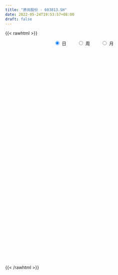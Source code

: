 ```yaml
---
title: "原尚股份 - 603813.SH"
date: 2022-05-24T19:53:57+08:00
draft: false
---
```

{{< rawhtml >}}
    <div style="text-align: center">
        <label style="padding: 1rem;"><input style="margin-right: .5rem" type="radio" name="period" value="D" checked onclick="period_change(this)">日</label>
        <label style="padding: 1rem;"><input style="margin-right: .5rem" type="radio" name="period" value="W" onclick="period_change(this)">周</label>
        <label style="padding: 1rem;"><input style="margin-right: .5rem" type="radio" name="period" value="M" onclick="period_change(this)">月</label>
    </div>
    <div id="chart" style="height: 700px;"></div> 
    <script type="text/javascript">
        const D_v = [2971.0,4773.0,4577.0,2611.0,4401.0,2382.0,3265.78,2912.0,4452.0,6306.47,4419.0,3905.0,3541.0,4034.0,5896.19,10221.19,14819.53,8968.0,11235.53,6319.0,3858.0,3975.0,4757.53,2551.0,3170.53,3321.0,4018.0,3643.0,4268.0,3315.0,4562.33,2753.0,2542.0,2086.83,2440.6,3216.0,3854.0,4993.6,6839.0,5151.0,4764.0,5560.0,9008.0,5914.17,8757.99,5027.99,3843.33,5317.17,5074.0,3647.0,4729.0,3326.33,2941.33,6285.34,4924.71,4537.0,3854.0,3425.17,3520.7,2766.0,3750.0,5303.59,3283.59,3555.31,4004.0,4586.0,5596.0,3775.0,2633.0,1613.0,2641.0,4924.59,5874.47,7219.0,6698.0,5517.0,5925.0,5054.0,4398.0,10007.33,4849.0,6085.0,5816.0,6368.2,5386.0,6532.31,4003.0,5915.96,3686.0,3184.0,5365.0,2489.0,3986.0,4042.0,7045.33,7508.0,5908.75,3002.0,7370.0,5083.34,7691.0,4046.0,4371.0,3877.0,3875.0,6019.0,3945.0,4619.0,3694.0,2209.0,5210.0,7267.0,4290.0,5244.0,2667.0,4857.0,3020.0,1806.0,4553.0,6594.0,13863.0,8122.83,7574.0,3708.7,9266.0,7132.7,5899.0,5216.0,5907.0,2769.0,3533.0,3457.0,2991.0,5759.0,3529.0,7648.62,6092.0,7105.0,6980.0,6861.0,7364.0,8911.0,9230.0,25585.6,39127.0,68588.6,34105.93,43190.29,48839.76,33080.6,15989.0,15724.0,17320.78,12759.8,15975.0,7223.38,8063.0,8727.0,7338.0,11512.0,11732.6,6788.23,8459.0,5477.0,6977.0,12813.0,19383.0,9445.0,26172.6,22442.0,12251.0,11716.0,17279.0,9157.0,9214.0,7110.0,13691.38,10494.23,7830.0,11386.0,8631.78,5865.0,6300.0,13069.6,6571.0,7124.0,9279.0,6911.0,9339.0,7338.0,6558.0,14862.38,24749.0,13259.78,8184.0,10356.0,10598.0,13007.0,11403.78,13239.8,12896.0,6298.0,12479.0,8977.0,11810.0,10344.8,14248.0,20138.8,22326.0,11355.78,9458.0,14840.0,12972.0,12655.0,8154.0,10252.0,14291.0,10507.0,17073.8,10042.0,8225.48,30582.0,26606.0,48186.35,43508.95,74756.0,49110.04,51848.0,51361.0,38497.0,39276.0,37346.0,32674.0,37778.78,31195.0,31864.0,21393.32,22640.0,14434.0,14219.0,20346.0,16317.0,13489.0,12207.0,15492.0,12113.0,12694.0,18508.0,11331.0,14436.99]
const D_histogram = [0.0,0.0177476923,0.0158583949,0.0067974127,-0.0094708816,-0.014806228,-0.0142391703,-0.0099762539,0.0033776945,0.0198202249,0.0334879669,0.040820181,0.0487775091,0.0521630087,0.056821939,0.0542982278,0.0415758175,0.0262049681,0.0327349821,0.0259567617,0.0193722229,0.0094065665,-0.0072444548,-0.0221292251,-0.0369779887,-0.0357273758,-0.0199411691,-0.0084942292,-0.0047894744,0.0052899339,-0.0008186616,-0.008519017,-0.016787593,-0.0224070427,-0.0247568305,-0.0280430082,-0.0158403702,0.0035713937,0.0080900926,-0.0033119222,0.0006227287,0.0057299455,0.0239591219,0.0342013095,0.0064925146,-0.0188425147,-0.0394168975,-0.0463365668,-0.0442293754,-0.0428110713,-0.0544755112,-0.0799414258,-0.0947993587,-0.1387660625,-0.147021568,-0.1391013977,-0.11353371,-0.084961705,-0.0602461265,-0.0403695896,-0.0339848526,-0.000186575,0.0236678847,0.0482241782,0.0705595836,0.0946066287,0.0859266361,0.0652320061,0.0613959954,0.0561390218,0.0469736871,0.057283292,0.0753248722,0.1015305822,0.1147705346,0.1163882128,0.100236956,0.0875108498,0.0767610537,0.0910851481,0.0840457795,0.0834431229,0.0816427768,0.0910424321,0.0826769954,0.0589978897,0.0477339693,0.018114977,0.0108264166,-0.0004879459,-0.0219638522,-0.0321616156,-0.0289772721,-0.0485598418,-0.100924502,-0.1341022978,-0.1538410523,-0.1498269435,-0.0972130859,-0.0521570053,-0.0204181249,0.0095890037,0.0141073921,0.0055462731,0.0095045728,0.0204424614,0.000922397,-0.0271708824,-0.0654337749,-0.0863709998,-0.1192391972,-0.1626578442,-0.1802524157,-0.1543539996,-0.1104333339,-0.0857874792,-0.0641785253,-0.046091338,-0.0278892785,0.0110453891,0.0406274059,0.0671393537,0.0977849012,0.1127206082,0.1294440119,0.1309020807,0.1338279449,0.1150387572,0.1144090526,0.1014869993,0.0876435201,0.0737484497,0.0673502467,0.0461897575,0.0136088076,0.0142074048,0.027299678,0.0278311282,0.0318026221,0.0002588228,-0.0347827705,-0.0276362247,-0.0127381028,0.0468227306,0.1748825355,0.2063045265,0.2162390893,0.2668241892,0.3580078446,0.367642032,0.3457326704,0.3297677115,0.290989162,0.2310486297,0.1553862474,0.0962967194,0.0270262167,-0.0171739104,-0.0737197238,-0.0676968541,-0.0999336797,-0.1383937202,-0.1955323008,-0.212774081,-0.2188282712,-0.2297283602,-0.2622138436,-0.2913584802,-0.303536694,-0.3424111999,-0.3413316442,-0.3537872023,-0.3073497491,-0.280233398,-0.2824940172,-0.2599409125,-0.2541103295,-0.2090607984,-0.159687775,-0.0832171592,-0.0309657322,0.0015352811,0.0155081522,0.0481537908,0.0615365407,0.0911494121,0.1095318287,0.1240972596,0.1326903298,0.1291800835,0.137622757,0.1192074218,0.1486607883,0.1644084107,0.1659299741,0.1821617549,0.1841645147,0.172920531,0.1370913315,0.0481258264,-0.0283897715,-0.0588135791,-0.0396013673,-0.0523024871,-0.1095760009,-0.1072441394,-0.1029195952,-0.0567756941,0.0253262449,0.0799810946,0.1067781842,0.095448789,0.1037012604,0.1197483875,0.1097832024,0.0673148382,0.0470966924,0.0088280183,0.0391848855,0.0069344158,-0.0356257774,-0.055091871,-0.0519553675,-0.0137913313,0.1172378672,0.1250575163,0.0942493922,-0.0081646582,-0.0474091177,-0.1767101714,-0.2690902658,-0.3404800552,-0.3574297783,-0.4035909166,-0.4481161393,-0.4129557255,-0.3287518558,-0.249382144,-0.1779110411,-0.1115408881,-0.0439348009,0.0350419455,0.1092675218,0.1591443175,0.1512154714,0.1492458197,0.1558797796,0.1889012777,0.2177932651,0.185288274]
const D_fast = [0.0,0.0221846154,0.0242599167,0.0168982877,-0.001737727,-0.0107746305,-0.0137673653,-0.0119985124,0.0021998597,0.0235974463,0.0456371799,0.0631744393,0.0833261447,0.0997523965,0.1186168115,0.1296676573,0.1273392013,0.118519594,0.1332333535,0.1329443235,0.1312028404,0.1235888256,0.1051266906,0.084709614,0.0606163533,0.0529351222,0.0637360366,0.0730594193,0.0755668055,0.0869686972,0.0806554363,0.0708253266,0.0583598524,0.047138642,0.0385996466,0.0283027168,0.0365452623,0.0568498747,0.0633910966,0.0511611013,0.0552514343,0.0617911376,0.0860100944,0.1048026094,0.0787169432,0.0486712852,0.0182426781,-0.000261133,-0.0092112854,-0.0184957491,-0.0437790669,-0.0892303379,-0.1277881105,-0.2064463299,-0.2514572273,-0.2783124066,-0.2811281463,-0.2737965675,-0.2641425207,-0.2543583812,-0.2564698573,-0.2227182234,-0.1929467926,-0.1563344546,-0.1163591533,-0.068660451,-0.0558587846,-0.0602454131,-0.048732425,-0.0399546431,-0.037376556,-0.0127461281,0.0241266701,0.0757150257,0.1176476118,0.1483623432,0.1572703254,0.1664219317,0.1748623989,0.2119577804,0.2259298567,0.2461879808,0.2647983289,0.2969585923,0.3092624043,0.300332771,0.301002343,0.2759120949,0.2713301387,0.2598937897,0.2329269204,0.2146887531,0.2106287786,0.1789062484,0.1013104627,0.0346070925,-0.023591925,-0.0570345522,-0.028723966,0.0032928632,0.0299272124,0.0623315919,0.0703768283,0.0632022776,0.0695367205,0.0855852245,0.0662957593,0.0314097593,-0.0232115769,-0.0657415517,-0.1284195485,-0.2125026565,-0.2751603319,-0.2878504158,-0.2715380835,-0.2683390986,-0.262774776,-0.2562104232,-0.2449806833,-0.2032846685,-0.1635458002,-0.120249014,-0.0651572412,-0.0220413822,0.0270430245,0.0612266135,0.097609464,0.1075799655,0.135552524,0.1480022206,0.1560696214,0.1606116634,0.1710510221,0.1614379724,0.1322592243,0.1364096727,0.1563268654,0.1638160976,0.1757382471,0.1442591534,0.1005218675,0.1007593572,0.1124729533,0.1837394694,0.3555199082,0.4385180308,0.5025123659,0.6198035131,0.8004891297,0.902033825,0.966557631,1.0330346001,1.067003341,1.0648249661,1.0280091457,0.9929937976,0.930479849,0.8819862444,0.8070105,0.7961091562,0.7388889106,0.6658304401,0.5598087844,0.4893734839,0.4286122259,0.3602800468,0.2622411025,0.1602568459,0.0721944585,-0.0522828473,-0.1365362027,-0.2374385614,-0.2678385454,-0.3107805438,-0.3836646674,-0.4260967908,-0.4837937901,-0.4910094587,-0.481558379,-0.4258920529,-0.381382059,-0.3484972255,-0.3306473163,-0.28596323,-0.2571963449,-0.2047961205,-0.1590307468,-0.113441001,-0.0716753483,-0.0428905737,-0.0000422109,0.0113443093,0.0779628728,0.1348125979,0.1778166549,0.2395888744,0.2876327629,0.3196189119,0.3180625452,0.2411284968,0.1575154561,0.1123882537,0.1217001236,0.0959233821,0.011255868,-0.0132233054,-0.0346286599,-0.0026786823,0.0857548179,0.1604049412,0.2138965769,0.226429379,0.2606071654,0.3065913894,0.3240720049,0.2984323503,0.2899883776,0.2539267081,0.2940797966,0.2635629309,0.2120962933,0.178857232,0.1690048936,0.203721097,0.3640597623,0.4031437905,0.3958980145,0.2914427994,0.2403460606,0.066867464,-0.0927851968,-0.249295,-0.3556021678,-0.5026610352,-0.6592152927,-0.7272938103,-0.7252779045,-0.7082537287,-0.6812603861,-0.6427754552,-0.5861530682,-0.4984158354,-0.3968733786,-0.3072105036,-0.2773354818,-0.2419936786,-0.1963897737,-0.1161429563,-0.0328026525,-0.0189855752]
const D_slow = [0.0,0.0044369231,0.0084015218,0.010100875,0.0077331546,0.0040315976,0.000471805,-0.0020222585,-0.0011778348,0.0037772214,0.0121492131,0.0223542583,0.0345486356,0.0475893878,0.0617948725,0.0753694295,0.0857633838,0.0923146259,0.1004983714,0.1069875618,0.1118306175,0.1141822592,0.1123711454,0.1068388392,0.097594342,0.088662498,0.0836772058,0.0815536485,0.0803562799,0.0816787633,0.0814740979,0.0793443437,0.0751474454,0.0695456847,0.0633564771,0.056345725,0.0523856325,0.0532784809,0.0553010041,0.0544730235,0.0546287057,0.0560611921,0.0620509725,0.0706012999,0.0722244286,0.0675137999,0.0576595755,0.0460754338,0.03501809,0.0243153222,0.0106964443,-0.0092889121,-0.0329887518,-0.0676802674,-0.1044356594,-0.1392110088,-0.1675944363,-0.1888348626,-0.2038963942,-0.2139887916,-0.2224850047,-0.2225316485,-0.2166146773,-0.2045586328,-0.1869187369,-0.1632670797,-0.1417854207,-0.1254774192,-0.1101284203,-0.0960936649,-0.0843502431,-0.0700294201,-0.0511982021,-0.0258155565,0.0028770772,0.0319741304,0.0570333694,0.0789110818,0.0981013452,0.1208726323,0.1418840771,0.1627448579,0.1831555521,0.2059161601,0.226585409,0.2413348814,0.2532683737,0.2577971179,0.2605037221,0.2603817356,0.2548907726,0.2468503687,0.2396060507,0.2274660902,0.2022349647,0.1687093903,0.1302491272,0.0927923913,0.0684891199,0.0554498685,0.0503453373,0.0527425882,0.0562694362,0.0576560045,0.0600321477,0.0651427631,0.0653733623,0.0585806417,0.042222198,0.0206294481,-0.0091803513,-0.0498448123,-0.0949079162,-0.1334964161,-0.1611047496,-0.1825516194,-0.1985962507,-0.2101190852,-0.2170914048,-0.2143300576,-0.2041732061,-0.1873883677,-0.1629421424,-0.1347619903,-0.1024009874,-0.0696754672,-0.036218481,-0.0074587917,0.0211434715,0.0465152213,0.0684261013,0.0868632138,0.1037007754,0.1152482148,0.1186504167,0.1222022679,0.1290271874,0.1359849694,0.143935625,0.1440003307,0.135304638,0.1283955819,0.1252110562,0.1369167388,0.1806373727,0.2322135043,0.2862732766,0.3529793239,0.4424812851,0.5343917931,0.6208249607,0.7032668885,0.776014179,0.8337763365,0.8726228983,0.8966970782,0.9034536323,0.8991601547,0.8807302238,0.8638060103,0.8388225903,0.8042241603,0.7553410851,0.7021475649,0.6474404971,0.590008407,0.5244549461,0.4516153261,0.3757311526,0.2901283526,0.2047954415,0.1163486409,0.0395112037,-0.0305471458,-0.1011706501,-0.1661558783,-0.2296834606,-0.2819486602,-0.321870604,-0.3426748938,-0.3504163268,-0.3500325065,-0.3461554685,-0.3341170208,-0.3187328856,-0.2959455326,-0.2685625754,-0.2375382605,-0.2043656781,-0.1720706572,-0.1376649679,-0.1078631125,-0.0706979154,-0.0295958128,0.0118866808,0.0574271195,0.1034682482,0.1466983809,0.1809712138,0.1930026704,0.1859052275,0.1712018327,0.1613014909,0.1482258691,0.1208318689,0.0940208341,0.0682909353,0.0540970117,0.060428573,0.0804238466,0.1071183927,0.1309805899,0.156905905,0.1868430019,0.2142888025,0.2311175121,0.2428916852,0.2450986898,0.2548949111,0.2566285151,0.2477220707,0.233949103,0.2209602611,0.2175124283,0.2468218951,0.2780862742,0.3016486222,0.2996074577,0.2877551782,0.2435776354,0.1763050689,0.0911850552,0.0018276106,-0.0990701186,-0.2110991534,-0.3143380848,-0.3965260487,-0.4588715847,-0.503349345,-0.531234567,-0.5422182673,-0.5334577809,-0.5061409004,-0.4663548211,-0.4285509532,-0.3912394983,-0.3522695534,-0.305044234,-0.2505959177,-0.2042738492]
const D_data = [['2021-05-13', 12.7905, 12.999, 12.7905, 13.0189],['2021-05-14', 12.8997, 13.2771, 12.8997, 13.287],['2021-05-17', 13.2274, 13.0884, 12.9792, 13.2672],['2021-05-18', 13.0884, 12.9792, 12.8004, 13.0884],['2021-05-19', 12.9295, 12.8203, 12.7806, 13.009],['2021-05-20', 12.8402, 12.8898, 12.7409, 12.9494],['2021-05-21', 12.9295, 12.9395, 12.8004, 12.9891],['2021-05-24', 12.9097, 12.9891, 12.8699, 12.999],['2021-05-25', 12.8997, 13.148, 12.8997, 13.1877],['2021-05-26', 13.148, 13.2771, 13.0884, 13.3466],['2021-05-27', 13.297, 13.3466, 13.2076, 13.3665],['2021-05-28', 13.3764, 13.3565, 13.2473, 13.3863],['2021-05-31', 13.3565, 13.4459, 13.2473, 13.4856],['2021-06-01', 13.4658, 13.4658, 13.3665, 13.5055],['2021-06-02', 13.5353, 13.5552, 13.2076, 13.575],['2021-06-03', 13.5055, 13.5254, 13.4856, 13.6743],['2021-06-04', 13.5254, 13.4062, 13.3466, 13.9027],['2021-06-07', 13.4062, 13.3367, 13.2175, 13.4558],['2021-06-08', 13.3367, 13.6247, 13.2175, 13.6843],['2021-06-09', 13.6743, 13.4956, 13.4261, 13.7538],['2021-06-10', 13.4856, 13.4956, 13.4161, 13.575],['2021-06-11', 13.4261, 13.436, 13.4261, 13.5651],['2021-06-15', 13.5552, 13.297, 13.2572, 13.5552],['2021-06-16', 13.3466, 13.2374, 13.2076, 13.3963],['2021-06-17', 13.2473, 13.148, 13.1182, 13.3367],['2021-06-18', 13.148, 13.297, 13.0189, 13.297],['2021-06-21', 13.297, 13.5154, 13.287, 13.5353],['2021-06-22', 13.5154, 13.5353, 13.5055, 13.6048],['2021-06-23', 13.5353, 13.4856, 13.4261, 13.8829],['2021-06-24', 13.4757, 13.6147, 13.3069, 13.6147],['2021-06-25', 13.5552, 13.436, 13.3665, 13.5949],['2021-06-28', 13.3665, 13.3863, 13.3565, 13.5949],['2021-06-29', 13.3863, 13.3367, 13.287, 13.4558],['2021-06-30', 13.2572, 13.3268, 13.2175, 13.3863],['2021-07-01', 13.3367, 13.3367, 13.2771, 13.4459],['2021-07-02', 13.3367, 13.297, 13.2274, 13.4261],['2021-07-05', 13.2672, 13.5055, 13.2572, 13.5055],['2021-07-06', 13.5154, 13.6843, 13.4261, 13.6843],['2021-07-07', 13.8531, 13.575, 13.4856, 13.8531],['2021-07-08', 13.5254, 13.3665, 13.3665, 13.6147],['2021-07-09', 13.3665, 13.5452, 13.3069, 13.5552],['2021-07-12', 13.5055, 13.5949, 13.5055, 13.7438],['2021-07-13', 13.5651, 13.8431, 13.5353, 13.9623],['2021-07-14', 13.8332, 13.8531, 13.6743, 13.8829],['2021-07-15', 13.8332, 13.3565, 13.3367, 13.8531],['2021-07-16', 13.3963, 13.2473, 13.1877, 13.4459],['2021-07-19', 13.1877, 13.1679, 13.0686, 13.297],['2021-07-20', 13.1182, 13.2374, 13.0686, 13.2374],['2021-07-21', 13.2175, 13.3069, 13.2175, 13.3565],['2021-07-22', 13.2374, 13.2771, 13.1977, 13.3069],['2021-07-23', 13.297, 13.0487, 13.009, 13.297],['2021-07-26', 12.9693, 12.721, 12.6515, 13.1579],['2021-07-27', 12.8104, 12.6713, 12.6018, 12.8402],['2021-07-28', 12.6515, 12.0457, 11.9762, 12.6614],['2021-07-29', 12.1649, 12.2245, 12.1252, 12.2642],['2021-07-30', 12.2145, 12.294, 12.145, 12.3337],['2021-08-02', 12.3039, 12.4827, 12.1649, 12.4827],['2021-08-03', 12.3436, 12.5621, 12.3337, 12.6415],['2021-08-04', 12.5621, 12.572, 12.433, 12.6217],['2021-08-05', 12.5323, 12.5621, 12.4628, 12.6515],['2021-08-06', 12.6118, 12.4032, 12.3238, 12.6118],['2021-08-09', 12.4131, 12.8104, 12.4131, 12.8302],['2021-08-10', 12.7905, 12.8203, 12.6217, 12.9295],['2021-08-11', 12.8104, 12.9593, 12.8004, 13.0487],['2021-08-12', 12.9196, 13.0785, 12.8898, 13.1381],['2021-08-13', 13.0785, 13.2672, 12.8004, 13.2672],['2021-08-16', 13.1679, 12.9494, 12.86, 13.1679],['2021-08-17', 12.9395, 12.7607, 12.7309, 13.0586],['2021-08-18', 12.7607, 12.9395, 12.7309, 12.9792],['2021-08-19', 12.9593, 12.9295, 12.8203, 13.0189],['2021-08-20', 13.009, 12.8699, 12.721, 13.009],['2021-08-23', 12.8501, 13.148, 12.7806, 13.2076],['2021-08-24', 13.2175, 13.3665, 13.1381, 13.4062],['2021-08-25', 13.3665, 13.6545, 13.2374, 13.6743],['2021-08-26', 13.6942, 13.6843, 13.5552, 13.7836],['2021-08-27', 13.5651, 13.6743, 13.5651, 13.7637],['2021-08-30', 13.6048, 13.5055, 13.4459, 13.7438],['2021-08-31', 13.436, 13.5552, 13.3367, 13.6743],['2021-09-01', 13.5651, 13.5949, 13.2572, 13.6247],['2021-09-02', 13.6048, 14.002, 13.4558, 14.0417],['2021-09-03', 14.0417, 13.8431, 13.8332, 14.1311],['2021-09-06', 13.9524, 13.9921, 13.8133, 14.151],['2021-09-07', 14.012, 14.0616, 13.9127, 14.1013],['2021-09-08', 14.0318, 14.3198, 14.0318, 14.3695],['2021-09-09', 14.3198, 14.2006, 14.1113, 14.3198],['2021-09-10', 14.2304, 14.012, 14.012, 14.439],['2021-09-13', 14.1212, 14.151, 14.0219, 14.2503],['2021-09-14', 14.1311, 13.8729, 13.7438, 14.2205],['2021-09-15', 13.7836, 14.1013, 13.7736, 14.2205],['2021-09-16', 14.1609, 14.0417, 13.9623, 14.2503],['2021-09-17', 13.9623, 13.8531, 13.714, 14.1113],['2021-09-22', 13.724, 13.9226, 13.724, 14.0914],['2021-09-23', 13.863, 14.0815, 13.863, 14.1609],['2021-09-24', 14.0318, 13.7538, 13.7339, 14.1808],['2021-09-27', 13.7538, 13.1182, 13.0288, 13.9921],['2021-09-28', 13.7836, 13.0586, 12.9097, 13.7836],['2021-09-29', 12.9593, 12.9891, 12.7905, 13.2572],['2021-09-30', 12.9196, 13.1381, 12.9196, 13.2374],['2021-10-08', 13.2076, 13.8133, 13.1977, 13.8431],['2021-10-11', 13.8034, 13.9325, 13.7538, 14.0616],['2021-10-12', 13.9722, 13.9524, 13.714, 14.0616],['2021-10-13', 13.9325, 14.1013, 13.8034, 14.1113],['2021-10-14', 14.1013, 13.8928, 13.7041, 14.1013],['2021-10-15', 13.9424, 13.7339, 13.7041, 14.0517],['2021-10-18', 13.7339, 13.8928, 13.5552, 13.9424],['2021-10-19', 13.9921, 14.0417, 13.7935, 14.151],['2021-10-20', 13.9226, 13.6545, 13.6346, 14.0318],['2021-10-21', 13.6644, 13.4161, 13.3466, 13.7538],['2021-10-22', 13.5452, 13.0785, 13.0686, 13.5452],['2021-10-25', 13.0388, 13.0785, 12.9395, 13.2771],['2021-10-26', 13.0189, 12.7011, 12.6912, 13.0586],['2021-10-27', 12.6316, 12.2443, 12.1649, 12.7011],['2021-10-28', 12.2145, 12.2543, 12.0556, 12.3933],['2021-10-29', 12.3536, 12.6713, 12.1748, 12.8004],['2021-11-01', 12.7309, 12.9593, 12.5919, 12.9593],['2021-11-02', 12.9593, 12.8004, 12.5224, 13.0884],['2021-11-03', 12.7905, 12.8004, 12.5422, 12.9196],['2021-11-04', 12.9494, 12.7905, 12.7409, 12.9494],['2021-11-05', 13.2374, 12.8302, 12.721, 13.2374],['2021-11-08', 12.7111, 13.2076, 12.6813, 13.2175],['2021-11-09', 13.2771, 13.2672, 12.9693, 13.8431],['2021-11-10', 13.1281, 13.3963, 12.9593, 13.4062],['2021-11-11', 13.287, 13.6445, 13.287, 13.6942],['2021-11-12', 13.6346, 13.6346, 13.4459, 13.7637],['2021-11-15', 13.714, 13.8233, 13.4658, 14.0417],['2021-11-16', 13.9027, 13.7736, 13.7736, 14.0219],['2021-11-17', 13.7736, 13.9027, 13.724, 14.0517],['2021-11-18', 14.1311, 13.6843, 13.6843, 14.1311],['2021-11-19', 13.7041, 13.9524, 13.6843, 14.0417],['2021-11-22', 14.012, 13.8531, 13.7538, 14.0517],['2021-11-23', 13.9524, 13.8531, 13.724, 13.9623],['2021-11-24', 13.9424, 13.8531, 13.7637, 14.002],['2021-11-25', 13.9524, 13.9623, 13.8233, 14.0219],['2021-11-26', 13.863, 13.7637, 13.5849, 13.9524],['2021-11-29', 13.7041, 13.5154, 13.5154, 13.7438],['2021-11-30', 13.5154, 13.8729, 13.5055, 13.9127],['2021-12-01', 13.8332, 14.1013, 13.8332, 14.1013],['2021-12-02', 14.1013, 14.0219, 14.002, 14.3397],['2021-12-03', 14.1013, 14.1212, 13.9027, 14.2801],['2021-12-06', 14.0715, 13.6346, 13.6147, 14.2205],['2021-12-07', 13.7538, 13.4161, 13.2374, 13.7836],['2021-12-08', 13.436, 13.863, 13.297, 13.9722],['2021-12-09', 13.7637, 14.0219, 13.6445, 14.151],['2021-12-10', 14.0517, 14.8163, 13.9226, 14.8759],['2021-12-13', 14.8759, 16.296, 14.8263, 16.296],['2021-12-14', 17.3585, 15.7001, 15.5512, 17.3585],['2021-12-15', 15.4519, 15.7498, 15.2235, 16.4648],['2021-12-16', 15.4618, 16.6634, 15.4221, 17.0706],['2021-12-17', 16.574, 17.865, 16.5542, 17.9643],['2021-12-20', 17.7359, 17.4777, 17.1202, 18.1133],['2021-12-21', 17.2592, 17.4181, 17.1202, 17.726],['2021-12-22', 17.1202, 17.7558, 17.1202, 17.9246],['2021-12-23', 17.7558, 17.6763, 17.1699, 17.9842],['2021-12-24', 17.7856, 17.4678, 17.4578, 17.8749],['2021-12-27', 17.3883, 17.1798, 16.8918, 17.4976],['2021-12-28', 17.5373, 17.2493, 16.9117, 17.5373],['2021-12-29', 17.438, 16.9514, 16.8124, 17.438],['2021-12-30', 16.8322, 17.0904, 16.6833, 17.2493],['2021-12-31', 17.1301, 16.7528, 16.6932, 17.2493],['2022-01-04', 16.7428, 17.4678, 16.7428, 17.8749],['2022-01-05', 17.4082, 16.9713, 16.5542, 17.6565],['2022-01-06', 16.7031, 16.723, 16.6336, 17.1699],['2022-01-07', 16.7329, 16.2066, 16.1867, 16.9315],['2022-01-10', 16.2364, 16.4449, 15.9981, 16.5542],['2022-01-11', 16.5939, 16.4449, 16.3456, 17.0606],['2022-01-12', 16.6634, 16.2463, 16.2165, 16.7826],['2022-01-13', 16.2463, 15.7399, 15.6108, 16.4052],['2022-01-14', 15.7001, 15.4618, 15.442, 15.9981],['2022-01-17', 15.7001, 15.3824, 15.1937, 15.7697],['2022-01-18', 15.3923, 14.6972, 14.6475, 15.4618],['2022-01-19', 14.6078, 14.8561, 14.6078, 15.005],['2022-01-20', 14.8064, 14.3992, 14.3893, 15.0249],['2022-01-21', 14.5482, 14.9752, 14.4092, 15.0944],['2022-01-24', 14.9951, 14.6972, 14.578, 14.9951],['2022-01-25', 14.6972, 14.1609, 14.1609, 14.9256],['2022-01-26', 14.3992, 14.29, 14.1311, 14.4588],['2022-01-27', 14.439, 13.9226, 13.8928, 14.5283],['2022-01-28', 14.3794, 14.3297, 14.012, 14.5482],['2022-02-07', 14.4986, 14.4489, 14.1311, 14.6773],['2022-02-08', 14.4489, 14.9851, 14.4092, 14.9851],['2022-02-09', 15.005, 14.9355, 14.8263, 15.0845],['2022-02-10', 14.9851, 14.8561, 14.7567, 15.0845],['2022-02-11', 14.7567, 14.7071, 14.578, 14.9851],['2022-02-14', 14.6773, 15.0447, 14.4688, 15.2036],['2022-02-15', 14.9653, 14.9256, 14.8163, 15.0745],['2022-02-16', 14.9256, 15.2632, 14.9256, 15.3228],['2022-02-17', 15.2235, 15.293, 15.144, 15.5512],['2022-02-18', 15.3526, 15.3923, 15.0646, 15.4221],['2022-02-21', 15.4519, 15.4519, 15.3724, 15.6306],['2022-02-22', 15.5115, 15.3923, 14.8958, 15.5611],['2022-02-23', 15.4022, 15.6406, 15.3426, 15.6604],['2022-02-24', 15.571, 15.3625, 15.1142, 15.8491],['2022-02-25', 15.4519, 16.0874, 15.4519, 16.1768],['2022-02-28', 16.3059, 16.1569, 15.6902, 16.3158],['2022-03-01', 16.1569, 16.1569, 15.9385, 16.2662],['2022-03-02', 16.1371, 16.5343, 16.0676, 16.5641],['2022-03-03', 16.4847, 16.5641, 16.3456, 16.7428],['2022-03-04', 16.574, 16.5343, 16.3059, 16.6336],['2022-03-07', 16.3556, 16.2463, 16.1073, 16.5144],['2022-03-08', 16.2463, 15.3426, 15.293, 16.2761],['2022-03-09', 15.571, 15.0845, 14.4886, 15.7399],['2022-03-10', 15.3625, 15.3625, 15.3129, 15.7498],['2022-03-11', 15.1937, 15.9385, 15.1639, 16.1172],['2022-03-14', 15.8888, 15.5413, 15.5413, 16.1669],['2022-03-15', 15.5413, 14.7468, 14.6177, 15.5413],['2022-03-16', 15.2334, 15.2731, 14.6276, 15.3426],['2022-03-17', 15.3526, 15.2433, 15.1142, 16.1669],['2022-03-18', 15.3228, 15.8491, 14.9752, 15.9583],['2022-03-21', 15.8491, 16.6435, 15.6902, 16.723],['2022-03-22', 16.6038, 16.723, 16.3158, 16.7925],['2022-03-23', 16.7826, 16.6833, 16.435, 16.8322],['2022-03-24', 16.5641, 16.3456, 16.2066, 16.9812],['2022-03-25', 16.2761, 16.6833, 16.2662, 16.9514],['2022-03-28', 16.7131, 16.9613, 16.3655, 17.0507],['2022-03-29', 17.011, 16.7726, 16.584, 17.011],['2022-03-30', 16.862, 16.3258, 16.2662, 16.862],['2022-03-31', 16.2761, 16.5144, 15.8988, 16.7031],['2022-04-01', 16.3854, 16.1867, 15.9186, 16.6535],['2022-04-06', 16.1073, 17.0805, 16.0477, 17.1599],['2022-04-07', 17.1003, 16.3456, 16.3059, 17.2493],['2022-04-08', 16.4251, 16.0378, 15.859, 16.6733],['2022-04-11', 17.2294, 16.1569, 15.8988, 17.6465],['2022-04-12', 15.8888, 16.3854, 15.1937, 16.5244],['2022-04-13', 16.3059, 16.9415, 16.2761, 17.4281],['2022-04-14', 16.7726, 18.6396, 15.9881, 18.6396],['2022-04-15', 17.9345, 17.6068, 17.1798, 18.2026],['2022-04-18', 17.1897, 17.1897, 16.6435, 17.726],['2022-04-19', 17.0209, 16.008, 15.9981, 17.7558],['2022-04-20', 15.869, 16.435, 15.3923, 16.4449],['2022-04-21', 16.0874, 14.7965, 14.7965, 16.2364],['2022-04-22', 14.7865, 14.5085, 14.2801, 15.3923],['2022-04-25', 13.9921, 14.1013, 13.5254, 14.6276],['2022-04-26', 14.0417, 14.2702, 13.4459, 14.4191],['2022-04-27', 13.79, 13.42, 12.84, 13.9],['2022-04-28', 13.59, 12.83, 12.7, 14.07],['2022-04-29', 12.8, 13.42, 12.7, 13.65],['2022-05-05', 13.37, 14.01, 13.35, 14.16],['2022-05-06', 13.75, 14.1, 13.63, 14.35],['2022-05-09', 14.0, 14.17, 13.8, 14.64],['2022-05-10', 14.17, 14.29, 13.93, 14.45],['2022-05-11', 14.29, 14.53, 14.14, 14.87],['2022-05-12', 14.47, 14.99, 14.27, 15.11],['2022-05-13', 14.88, 15.33, 14.75, 15.36],['2022-05-16', 15.57, 15.4, 15.0, 15.57],['2022-05-17', 15.33, 14.85, 14.68, 15.44],['2022-05-18', 14.85, 14.96, 14.63, 15.14],['2022-05-19', 14.8, 15.15, 14.71, 15.38],['2022-05-20', 15.3, 15.68, 15.11, 15.82],['2022-05-23', 15.61, 15.92, 15.51, 16.07],['2022-05-24', 15.92, 15.27, 15.27, 16.3]]
const W_v = [666.53,3774.06,576236.97,526603.0,399590.82,279780.38,276133.66,178351.78,106933.69,82626.92,126140.45,132639.63,93487.46,183485.16,69883.49,97163.64,223581.62,268453.46,353608.4,193202.49,73431.26,46178.97,216141.29,190984.05,166105.59,138120.43,119566.9,144848.43,208917.38,176452.94,148612.42,35617.05,119291.29,220486.14,450097.65,496177.1900000001,375466.95,249209.44,119142.86,181829.68,144333.86,153953.64,118550.84,128779.36,109514.68,70282.93,130908.77,53349.1,64207.57,55405.83,65320.36,64534.76,77138.55,58917.61,45369.52,44781.97,98933.81,76390.59,113908.98,104246.39,59809.08,69575.25,30988.22,28993.0,31754.0,14211.94,31176.34,30231.27,29691.28,30350.9,43384.23,75525.06,70972.92,99840.86,84038.16,71258.38,76392.25,150263.36,72031.02,51660.0,43405.0,13022.0,25472.78,19166.8,19936.98,21991.8,71645.81,25282.18,32480.79,24593.72,26356.72,28491.0,24359.86,30408.0,27745.41,30822.88,18333.05,22209.58,31739.49,43100.69,23974.7,28417.08,31877.0,16077.19,195098.46,183141.27,118813.66,97869.94,56491.66,51057.05,31666.53,18605.66,19272.2,20247.8,50356.69,22821.18,31828.6,39925.51,28816.19,23565.77,32442.36,41246.38,51376.22,64666.06,52030.29,56553.58,30243.91,39316.6,58275.69,34164.58,28066.86,44564.49,15012.4,24804.09,117971.74,220370.73,62024.59,46525.2,37110.0,36560.37,25213.02,39877.99,290720.84,155248.43,59708.25,43188.33,65357.86,30857.6,34789.5,61281.77,54141.36,66248.05,57921.58,43065.72,17433.9,4275.6,18298.32,15650.25,20377.6,25221.07,31485.0,24263.49,18417.0,13682.17,15106.0,31299.31,42046.92,29114.74,56372.56,50069.64,38180.03,41736.63,38441.04,17347.77,11319.17,30425.6,20583.97,23479.68,18874.0,27614.84,25243.08,17395.1,31095.84,28718.37,18741.83,7697.99,16145.78,17236.78,21994.47,38511.91,34355.53,13800.06,19806.33,13038.43,25601.6,34268.15,22610.5,22014.71,17315.87,20732.49,16258.0,30233.06,30233.33,30187.51,22153.96,10517.0,23464.08,7370.0,25068.34,22152.0,24220.0,16903.0,39862.53,33420.7,18509.0,31354.62,57951.6,233851.58,94874.18,47326.38,38491.83,54095.0,89860.6,49666.61,40012.78,42954.6,62846.38,55404.78,56316.58,65518.6,70951.78,55859.0,35341.28,223639.3,230092.04,170857.78,44033.32,78805.0,71014.0,25767.99]
const W_histogram = [0.0,0.8055767521,2.5640929112,3.218726614,2.9716746707,2.5986123966,2.1497305872,1.2371427468,0.3462265166,-0.2252883697,-0.6381919733,-1.0037203572,-1.2448173825,-1.1941339575,-1.1625118681,-1.1264459347,-0.9428048752,-0.6408827442,-0.3494030783,-0.8789830298,-1.2208799565,-1.2957151372,-1.1451670598,-0.8321507039,-0.7674763396,-0.7658594837,-0.5637652328,-0.2835069225,-0.0613038097,0.1074635263,-0.0798387693,-0.1748419359,-0.05695627,0.2067956406,0.9720124578,0.8550468249,0.8397012238,0.6229196258,0.223232405,0.0889658733,-0.2892868603,-0.3605162453,-0.4192058857,-0.3966722841,-0.6305206974,-0.7315919481,-0.7814678701,-0.8350968874,-0.923505476,-0.9545471794,-0.9563530997,-0.8570988956,-0.6940375429,-0.7480059514,-0.7118827474,-0.6542287342,-0.4280150425,-0.3583291873,-0.147572564,-0.0590353563,-0.0701741821,-0.0155428473,0.0316815731,0.0481988831,0.0426367575,0.0537562213,0.0851494929,0.1069822002,0.1369099738,0.0728491308,0.1350526314,0.2134005451,0.3084229001,0.3654991223,0.4630534329,0.5414293315,0.621012892,0.7087657341,0.617780505,0.5772055557,0.4452383447,0.351644548,0.2205963963,0.1120575631,0.0153268168,0.01487665,-0.0804224363,-0.1129822666,-0.056071661,-0.0191498928,0.0321395539,0.0515031084,0.0541015683,0.0496849463,0.0247225691,-0.0450313081,-0.072768301,-0.0556575165,-0.0256043998,0.0342030738,0.1000592612,0.1578895675,0.1666269875,0.1819254756,0.3008686429,0.3214107282,0.3235227823,0.3326357284,0.2547966786,0.1478533613,0.064230316,-0.0243172318,-0.052433389,-0.0467076374,-0.0030715947,0.0176155538,0.0640969681,0.1197787325,0.1273511795,0.0997045272,-0.0051074442,-0.100225239,-0.0814270609,-0.1253115916,-0.0857551858,-0.0608526482,-0.0663339725,-0.0315936617,-0.0572423739,-0.059195174,-0.0466903436,-0.1070084701,-0.1426200161,-0.0960982396,0.0186308555,-0.0484000206,-0.0920195736,-0.0810718714,-0.0806776283,-0.036663536,-0.0163344626,0.0337440935,0.2525081354,0.2430101317,0.2196741368,0.2378141675,0.2462385791,0.2589811782,0.2465473454,0.2507533123,0.2576151296,0.2100690196,0.2102770099,0.1366309075,0.0215137029,-0.014751242,-0.028172161,-0.0467883839,-0.0498370787,-0.0637679905,-0.104557092,-0.1116406567,-0.1299215199,-0.1317895643,-0.1990171989,-0.2924671345,-0.3631936903,-0.4145104821,-0.5273418453,-0.5556367845,-0.5497474799,-0.556338721,-0.5647036665,-0.5312604555,-0.4252617809,-0.3278072778,-0.1982372042,-0.1264943502,-0.0310981098,0.0545505884,0.1288437431,0.1658446794,0.1993369519,0.1929310095,0.168388991,0.1561908049,0.1811648613,0.1744853531,0.1960752764,0.2103650291,0.2175806479,0.2087157499,0.2075022134,0.1929337675,0.1950288894,0.1721632466,0.140796034,0.0699346178,0.033006357,0.0673769255,0.0639876721,0.1136528097,0.1531463384,0.1838515139,0.1861002389,0.1737745027,0.1196084033,0.1241666617,0.1168534485,0.0654574904,0.0048159364,-0.0223254447,0.0141984158,0.0576257391,0.0706484995,0.0986277801,0.1558348484,0.378208513,0.4716769041,0.4580938988,0.3878535289,0.2722253519,0.1500676612,0.0197384442,-0.0436463536,-0.0420063949,0.0010313881,0.0519185188,0.0383968701,0.0174436243,0.0518330378,0.0340607233,0.0066378725,0.0842210395,-0.0744952328,-0.2445687162,-0.2994261863,-0.2434106043,-0.1764431326,-0.1542210492]
const W_fast = [0.0,1.0069709402,3.406510327,4.8658256834,5.3616924078,5.6382832328,5.7268340702,5.1235319164,4.3191723154,3.6913353366,3.1188837398,2.5024252665,1.9501238956,1.7022738312,1.4432679537,1.1977224034,1.145662244,1.287363689,1.4914925854,0.7421668764,0.0950499606,-0.3037140044,-0.439457692,-0.334479012,-0.4616737327,-0.6515217477,-0.590368805,-0.3809872254,-0.174110065,0.0215231526,-0.1857388353,-0.3244524859,-0.2208058875,0.0946449333,1.1028648649,1.1996609382,1.3942406431,1.3331889515,0.9893098319,0.8772847686,0.42671032,0.2653518736,0.1018607618,0.0252262923,-0.3662522953,-0.650221533,-0.8954644226,-1.1578676617,-1.4771526193,-1.7468311175,-1.9877253128,-2.1027458325,-2.1131938656,-2.354163762,-2.4960112448,-2.6019144151,-2.482704484,-2.5026009256,-2.3287374434,-2.2549590748,-2.2836414461,-2.2328958231,-2.1777510094,-2.1491839786,-2.1440869148,-2.1195283958,-2.0668477509,-2.0182694936,-1.9541142265,-1.9999627868,-1.9039961284,-1.7722980784,-1.6001699984,-1.4517189956,-1.2384013268,-1.0246680954,-0.7898313118,-0.5248870363,-0.461427139,-0.3577006995,-0.3783583243,-0.3840409839,-0.4599400365,-0.5404644791,-0.6333635211,-0.6300945254,-0.7454992207,-0.8063046177,-0.7634119274,-0.7312776324,-0.6719532972,-0.6397139656,-0.6235901137,-0.615585499,-0.634367234,-0.7153789382,-0.7613080063,-0.7581116009,-0.7344595842,-0.6661013421,-0.5752303395,-0.4779276413,-0.4275334744,-0.3667536174,-0.1725932894,-0.071698522,0.0112942277,0.1035661059,0.0894262257,0.0194462487,-0.0481192176,-0.1427460733,-0.1839705777,-0.1899217355,-0.1470535915,-0.1219625546,-0.0594568983,0.0261695493,0.0655797911,0.0628592707,-0.0432295618,-0.1634036663,-0.1649622534,-0.240174682,-0.2220570727,-0.2123676971,-0.2344325145,-0.2075906191,-0.2475499248,-0.2643015185,-0.263469274,-0.350539518,-0.421806068,-0.3993088514,-0.2799220424,-0.3590529237,-0.4256773701,-0.4349976358,-0.4547727997,-0.4199245914,-0.4036791336,-0.3451645541,-0.0632734784,-0.0120189492,0.0195635901,0.0971571627,0.1671412191,0.2446291126,0.2938321163,0.3607264113,0.4319920109,0.4369631558,0.4897403986,0.450252023,0.3405132442,0.3005604887,0.2800965295,0.2497832106,0.2342752462,0.2044023367,0.1374739623,0.1024802334,0.0517189902,0.0169035547,-0.1000783797,-0.2666450989,-0.4281700772,-0.5831144895,-0.8277813141,-0.9949854494,-1.1265330147,-1.2722089361,-1.4217497983,-1.5211217012,-1.5214384718,-1.5059357881,-1.4259250156,-1.3858057492,-1.2981840362,-1.1988976908,-1.0923936004,-1.0139314943,-0.9306049838,-0.8887781738,-0.8712229446,-0.8443734295,-0.7741081577,-0.7371663277,-0.6665575853,-0.5996765753,-0.5380657946,-0.494751755,-0.4440897382,-0.4104247423,-0.359572398,-0.3393972291,-0.3355654332,-0.388943195,-0.4176198666,-0.3664050666,-0.3537974021,-0.275719062,-0.1979389487,-0.1212708947,-0.0724971101,-0.0413792205,-0.0656432191,-0.0300432952,-0.0081431464,-0.0431747318,-0.1026123018,-0.1353350441,-0.0952615796,-0.0374278215,-0.0067429362,0.0458932894,0.1420590697,0.4589848627,0.6703724797,0.7713129492,0.7980359615,0.7504641225,0.665823347,0.5404287412,0.4661323549,0.4572707149,0.500566345,0.5644331053,0.5605106742,0.5439183344,0.5912660074,0.5820088737,0.5562454911,0.654883918,0.4775438374,0.246328175,0.1166141583,0.1117770892,0.1346337777,0.1183005989]
const W_slow = [0.0,0.201394188,0.8424174158,1.6470990693,2.390017737,3.0396708362,3.577103483,3.8863891697,3.9729457988,3.9166237064,3.7570757131,3.5061456238,3.1949412781,2.8964077887,2.6057798217,2.3241683381,2.0884671193,1.9282464332,1.8408956636,1.6211499062,1.3159299171,0.9920011328,0.7057093678,0.4976716919,0.3058026069,0.114337736,-0.0266035722,-0.0974803028,-0.1128062552,-0.0859403737,-0.105900066,-0.14961055,-0.1638496175,-0.1121507073,0.1308524071,0.3446141133,0.5545394193,0.7102693257,0.766077427,0.7883188953,0.7159971802,0.6258681189,0.5210666475,0.4218985765,0.2642684021,0.0813704151,-0.1139965525,-0.3227707743,-0.5536471433,-0.7922839382,-1.0313722131,-1.245646937,-1.4191563227,-1.6061578105,-1.7841284974,-1.9476856809,-2.0546894415,-2.1442717384,-2.1811648794,-2.1959237185,-2.213467264,-2.2173529758,-2.2094325825,-2.1973828618,-2.1867236724,-2.173284617,-2.1519972438,-2.1252516938,-2.0910242003,-2.0728119176,-2.0390487598,-1.9856986235,-1.9085928985,-1.8172181179,-1.7014547597,-1.5660974268,-1.4108442038,-1.2336527703,-1.0792076441,-0.9349062551,-0.823596669,-0.735685532,-0.6805364329,-0.6525220421,-0.6486903379,-0.6449711754,-0.6650767845,-0.6933223511,-0.7073402664,-0.7121277396,-0.7040928511,-0.691217074,-0.6776916819,-0.6652704454,-0.6590898031,-0.6703476301,-0.6885397054,-0.7024540845,-0.7088551844,-0.700304416,-0.6752896007,-0.6358172088,-0.5941604619,-0.548679093,-0.4734619323,-0.3931092502,-0.3122285546,-0.2290696225,-0.1653704529,-0.1284071126,-0.1123495336,-0.1184288415,-0.1315371888,-0.1432140981,-0.1439819968,-0.1395781084,-0.1235538663,-0.0936091832,-0.0617713884,-0.0368452565,-0.0381221176,-0.0631784273,-0.0835351925,-0.1148630904,-0.1363018869,-0.1515150489,-0.168098542,-0.1759969575,-0.1903075509,-0.2051063444,-0.2167789304,-0.2435310479,-0.2791860519,-0.3032106118,-0.2985528979,-0.3106529031,-0.3336577965,-0.3539257643,-0.3740951714,-0.3832610554,-0.3873446711,-0.3789086477,-0.3157816138,-0.2550290809,-0.2001105467,-0.1406570048,-0.07909736,-0.0143520655,0.0472847709,0.1099730989,0.1743768813,0.2268941362,0.2794633887,0.3136211156,0.3189995413,0.3153117308,0.3082686905,0.2965715945,0.2841123249,0.2681703272,0.2420310542,0.2141208901,0.1816405101,0.148693119,0.0989388193,0.0258220357,-0.0649763869,-0.1686040074,-0.3004394688,-0.4393486649,-0.5767855348,-0.7158702151,-0.8570461317,-0.9898612456,-1.0961766908,-1.1781285103,-1.2276878114,-1.2593113989,-1.2670859264,-1.2534482793,-1.2212373435,-1.1797761736,-1.1299419357,-1.0817091833,-1.0396119356,-1.0005642343,-0.955273019,-0.9116516807,-0.8626328617,-0.8100416044,-0.7556464424,-0.7034675049,-0.6515919516,-0.6033585097,-0.5546012874,-0.5115604757,-0.4763614672,-0.4588778128,-0.4506262235,-0.4337819921,-0.4177850741,-0.3893718717,-0.3510852871,-0.3051224086,-0.2585973489,-0.2151537232,-0.1852516224,-0.154209957,-0.1249965949,-0.1086322222,-0.1074282382,-0.1130095993,-0.1094599954,-0.0950535606,-0.0773914357,-0.0527344907,-0.0137757786,0.0807763496,0.1986955757,0.3132190504,0.4101824326,0.4782387706,0.5157556859,0.5206902969,0.5097787085,0.4992771098,0.4995349568,0.5125145865,0.5221138041,0.5264747101,0.5394329696,0.5479481504,0.5496076185,0.5706628784,0.5520390702,0.4908968912,0.4160403446,0.3551876935,0.3110769104,0.2725216481]
const W_data = [['2017-09-22', 14.1285, 20.6813, 14.1285, 20.6813],['2017-09-29', 22.7466, 33.3044, 22.7466, 33.3044],['2017-10-13', 36.6339, 53.6383, 33.3719, 53.6383],['2017-10-20', 53.0303, 48.8516, 44.4219, 53.0979],['2017-10-27', 49.2183, 41.4302, 41.2179, 53.5611],['2017-11-03', 40.5327, 40.7933, 37.3963, 41.7776],['2017-11-10', 41.5171, 39.9923, 38.6122, 43.3121],['2017-11-17', 39.6256, 32.3779, 32.3683, 39.8668],['2017-11-24', 32.2332, 28.9519, 28.7493, 33.1789],['2017-12-01', 28.9519, 29.5985, 28.4212, 30.1872],['2017-12-08', 29.338, 29.116, 25.0917, 29.338],['2017-12-15', 28.8844, 27.4561, 27.0218, 28.9133],['2017-12-22', 27.4561, 26.9446, 26.1629, 28.8361],['2017-12-29', 26.5393, 29.5406, 26.2015, 30.5925],['2018-01-05', 30.0521, 28.9712, 28.9326, 30.1004],['2018-01-12', 28.701, 28.6431, 27.5526, 29.2704],['2018-01-19', 28.6431, 30.5732, 27.0218, 31.7313],['2018-01-26', 30.0618, 33.0245, 27.514, 34.916],['2018-02-02', 32.8798, 34.3756, 31.7603, 37.6375],['2018-02-09', 32.3104, 23.1905, 23.1905, 32.6771],['2018-02-14', 23.5476, 22.5439, 22.5053, 24.4161],['2018-02-23', 22.9685, 23.9143, 22.679, 23.9819],['2018-03-02', 25.5163, 26.0857, 25.1496, 28.2764],['2018-03-09', 26.298, 28.6721, 25.8637, 29.1257],['2018-03-16', 28.4791, 25.9988, 25.1399, 29.5792],['2018-03-23', 26.0471, 24.8022, 24.7829, 28.508],['2018-03-30', 23.8467, 27.3403, 23.5476, 27.5333],['2018-04-04', 27.3113, 29.2801, 25.5646, 29.8977],['2018-04-13', 28.9423, 29.7626, 28.1413, 30.8724],['2018-04-20', 30.4478, 30.1583, 27.3113, 32.127],['2018-04-27', 30.0521, 25.6418, 25.2364, 30.1679],['2018-05-04', 25.8734, 25.912, 25.4777, 26.3945],['2018-05-11', 26.0664, 28.5273, 25.883, 28.9519],['2018-05-18', 28.3826, 31.4322, 27.8904, 34.7423],['2018-05-25', 30.3995, 40.9863, 30.0907, 40.9863],['2018-06-01', 39.5677, 32.4551, 32.0401, 45.0878],['2018-06-08', 32.2139, 34.115, 30.7566, 37.734],['2018-06-15', 33.3912, 31.6378, 30.377, 35.9776],['2018-06-22', 30.3673, 28.1171, 26.672, 30.6485],['2018-06-29', 28.3208, 30.2315, 27.186, 30.5321],['2018-07-06', 29.7077, 25.8088, 24.9068, 30.2315],['2018-07-13', 25.8864, 28.2723, 25.7409, 30.1054],['2018-07-20', 28.699, 27.8455, 27.1666, 29.087],['2018-07-27', 27.9328, 28.5051, 26.769, 29.4847],['2018-08-03', 28.2626, 24.3539, 24.2472, 28.3984],['2018-08-10', 24.3345, 24.5867, 23.0834, 24.7128],['2018-08-17', 24.0824, 24.2085, 23.869, 26.7496],['2018-08-24', 23.6168, 23.1998, 23.0446, 24.2472],['2018-08-31', 23.1222, 21.6091, 21.5801, 24.5382],['2018-09-07', 21.6091, 21.1533, 20.0864, 22.1135],['2018-09-14', 20.9496, 20.5326, 19.8439, 21.6285],['2018-09-21', 20.3483, 21.1727, 20.0767, 21.4831],['2018-09-28', 20.9981, 21.871, 20.9981, 22.5984],['2018-10-12', 21.1436, 18.651, 17.7296, 21.8128],['2018-10-19', 18.6898, 18.9032, 17.1768, 19.2038],['2018-10-26', 18.845, 18.6122, 18.3309, 20.4065],['2018-11-02', 18.7383, 20.775, 18.04, 20.8332],['2018-11-09', 20.7556, 19.0001, 18.9904, 20.7556],['2018-11-16', 18.8741, 21.0175, 18.8741, 21.5801],['2018-11-23', 21.0466, 19.9021, 19.8924, 21.8807],['2018-11-30', 19.6694, 18.4958, 17.9139, 19.9506],['2018-12-07', 18.9517, 19.0874, 18.7965, 20.1737],['2018-12-14', 18.9807, 18.9613, 18.5831, 19.4948],['2018-12-21', 18.9517, 18.4667, 18.0497, 19.2038],['2018-12-28', 18.4667, 17.943, 17.8654, 18.9904],['2019-01-04', 18.0884, 17.8945, 17.2834, 18.2339],['2019-01-11', 17.8945, 18.0109, 17.6714, 18.3891],['2019-01-18', 17.9624, 17.8072, 17.6035, 18.1078],['2019-01-25', 17.8266, 17.846, 17.8266, 18.3697],['2019-02-01', 17.8848, 16.362, 15.9062, 18.0206],['2019-02-15', 16.2651, 17.7296, 16.2651, 17.9042],['2019-02-22', 17.943, 18.166, 17.8266, 19.4269],['2019-03-01', 18.3309, 18.7771, 18.3115, 18.9904],['2019-03-08', 18.8838, 18.7189, 18.6607, 20.2513],['2019-03-15', 18.7965, 19.7276, 18.7965, 20.3386],['2019-03-22', 19.8827, 20.1349, 19.4172, 20.2222],['2019-03-29', 19.8633, 20.8332, 19.1068, 20.8429],['2019-04-04', 20.8623, 21.7352, 20.2319, 22.5014],['2019-04-12', 21.4346, 19.8536, 19.6403, 21.454],['2019-04-19', 20.0864, 20.4647, 19.5045, 20.5714],['2019-04-26', 20.4259, 19.1359, 19.0098, 20.775],['2019-04-30', 19.3396, 19.2135, 18.4279, 19.4463],['2019-05-10', 19.0195, 18.263, 17.4677, 19.0195],['2019-05-17', 18.2145, 17.9333, 17.8848, 18.6413],['2019-05-24', 18.1175, 17.4824, 17.1785, 18.1854],['2019-05-31', 17.2569, 18.3453, 17.2569, 18.8257],['2019-06-06', 20.1788, 16.7765, 16.747, 20.1788],['2019-06-14', 16.7765, 17.0412, 16.6882, 17.7079],['2019-06-21', 17.2177, 18.0609, 17.051, 18.2962],['2019-06-28', 18.0805, 17.9334, 17.6883, 18.1982],['2019-07-05', 18.0217, 18.257, 17.9825, 18.4237],['2019-07-12', 18.257, 17.9825, 17.404, 18.3257],['2019-07-19', 18.0119, 17.7766, 17.6099, 18.4237],['2019-07-26', 17.8746, 17.6295, 16.9922, 17.9236],['2019-08-02', 17.6295, 17.2275, 16.2764, 17.855],['2019-08-09', 17.2373, 16.3058, 16.2666, 17.6001],['2019-08-16', 16.4039, 16.4235, 15.7371, 16.6098],['2019-08-23', 16.5705, 16.8059, 16.1587, 17.1588],['2019-08-30', 16.4823, 16.9627, 16.3548, 17.404],['2019-09-06', 17.0608, 17.4824, 16.8549, 17.7177],['2019-09-12', 17.5707, 17.855, 17.502, 18.0903],['2019-09-20', 17.8942, 18.1001, 17.4236, 18.4139],['2019-09-27', 17.8942, 17.7079, 16.9627, 18.1786],['2019-09-30', 17.7668, 17.9138, 17.5511, 18.5119],['2019-10-11', 17.8256, 19.6984, 17.5118, 21.5221],['2019-10-18', 19.6689, 19.0316, 18.6786, 20.5808],['2019-10-25', 18.914, 19.0708, 18.4923, 20.0906],['2019-11-01', 18.9728, 19.414, 18.7473, 20.0906],['2019-11-08', 19.3356, 18.3453, 18.3158, 19.6689],['2019-11-15', 18.1099, 17.6197, 16.9627, 18.8649],['2019-11-22', 17.6197, 17.4628, 17.3059, 18.4335],['2019-11-29', 17.502, 16.9333, 16.7666, 17.7177],['2019-12-06', 17.1196, 17.3255, 16.6686, 17.3255],['2019-12-13', 17.2275, 17.6295, 17.1883, 17.6981],['2019-12-20', 17.9334, 18.1982, 17.6295, 19.1199],['2019-12-27', 18.159, 18.0707, 17.6589, 18.4825],['2020-01-03', 18.2374, 18.5904, 18.0217, 18.9434],['2020-01-10', 18.5904, 19.0414, 18.4629, 19.1591],['2020-01-17', 18.8355, 18.6982, 18.5414, 19.1885],['2020-01-23', 18.6884, 18.2864, 17.9433, 18.8747],['2020-02-07', 16.4627, 16.9922, 14.8547, 16.9922],['2020-02-14', 16.7666, 16.5215, 16.4235, 17.2961],['2020-02-21', 17.2569, 17.6589, 16.6882, 17.7177],['2020-02-28', 17.7472, 16.7078, 16.6784, 18.208],['2020-03-06', 17.453, 17.6393, 16.9824, 18.0217],['2020-03-13', 17.7177, 17.5511, 16.4235, 17.9923],['2020-03-20', 17.5511, 17.149, 16.5509, 17.855],['2020-03-27', 16.9333, 17.6687, 16.6686, 17.7962],['2020-04-03', 17.6687, 16.8745, 16.7666, 17.7962],['2020-04-10', 17.149, 17.0216, 16.9627, 17.5511],['2020-04-17', 17.0608, 17.1588, 16.6882, 17.6099],['2020-04-24', 17.1588, 16.0215, 15.8254, 17.4432],['2020-04-30', 16.1783, 15.9332, 15.2665, 16.1783],['2020-05-08', 15.6881, 16.8549, 15.6881, 16.8745],['2020-05-15', 16.5902, 18.0735, 16.5902, 18.8779],['2020-05-22', 17.8749, 15.869, 15.859, 20.149],['2020-05-29', 15.7101, 15.7597, 15.3228, 16.0477],['2020-06-05', 15.9484, 16.2364, 15.8094, 16.4847],['2020-06-12', 17.0805, 16.0179, 15.8789, 17.1699],['2020-06-19', 16.6336, 16.584, 15.8888, 16.6336],['2020-06-24', 16.584, 16.3854, 16.3357, 17.0308],['2020-07-03', 16.3953, 16.9017, 16.0477, 17.1202],['2020-07-10', 16.9315, 19.8114, 16.9315, 21.728],['2020-07-17', 17.8749, 17.6763, 17.3784, 19.1162],['2020-07-24', 17.6565, 17.5671, 17.438, 18.4112],['2020-07-31', 18.7488, 18.2324, 17.4976, 18.7488],['2020-08-07', 18.1927, 18.3615, 18.1927, 18.9673],['2020-08-14', 18.3615, 18.6694, 17.9742, 18.7687],['2020-08-21', 18.8283, 18.5601, 18.1828, 18.9077],['2020-08-28', 18.7389, 18.9574, 18.4012, 19.7021],['2020-09-04', 18.9574, 19.2453, 18.5204, 19.5035],['2020-09-11', 19.156, 18.6694, 17.9345, 19.8213],['2020-09-18', 18.5999, 19.3446, 18.5999, 19.7121],['2020-09-25', 19.1758, 18.4012, 18.004, 19.5234],['2020-09-30', 18.2721, 17.4777, 17.1997, 18.3218],['2020-10-09', 17.726, 18.1033, 17.6862, 18.1728],['2020-10-16', 18.1033, 18.2821, 18.0338, 18.7985],['2020-10-23', 18.2026, 18.1431, 17.8948, 18.5006],['2020-10-30', 18.2721, 18.2821, 17.8551, 18.7488],['2020-11-06', 18.868, 18.0934, 17.7955, 18.868],['2020-11-13', 17.9842, 17.577, 17.4777, 18.4906],['2020-11-20', 17.5274, 17.8153, 17.4777, 17.9444],['2020-11-27', 17.8253, 17.5373, 17.3089, 17.8749],['2020-12-04', 17.6068, 17.6068, 17.3387, 17.6962],['2020-12-11', 17.6664, 16.4847, 16.3357, 17.6664],['2020-12-18', 16.5939, 15.5313, 15.3526, 16.8024],['2020-12-25', 15.5214, 15.1043, 14.6972, 15.6207],['2020-12-31', 15.1043, 14.6872, 14.3397, 15.1838],['2021-01-08', 14.6972, 13.0586, 12.7409, 14.7667],['2021-01-15', 13.9822, 13.2473, 12.5422, 13.9822],['2021-01-22', 13.7041, 13.0983, 12.9097, 13.7041],['2021-01-29', 13.0983, 12.4032, 11.6286, 13.0983],['2021-02-05', 12.86, 11.7776, 11.3704, 12.8997],['2021-02-10', 11.7677, 11.7975, 11.3109, 11.7975],['2021-02-19', 12.0954, 12.5522, 11.8272, 12.721],['2021-02-26', 12.5522, 12.5323, 12.2642, 13.2374],['2021-03-05', 12.572, 13.1679, 12.4131, 13.2374],['2021-03-12', 13.2374, 12.6813, 12.4529, 13.6048],['2021-03-19', 12.6912, 13.1877, 12.5919, 13.3863],['2021-03-26', 13.1877, 13.3863, 12.9196, 13.7041],['2021-04-02', 13.3367, 13.575, 12.9792, 13.8431],['2021-04-09', 13.575, 13.3565, 13.1281, 13.7935],['2021-04-16', 13.4062, 13.4856, 13.009, 13.6545],['2021-04-23', 13.4459, 13.0586, 12.999, 13.6545],['2021-04-30', 13.0686, 12.7409, 12.5323, 13.2672],['2021-05-07', 12.7409, 12.7806, 12.7011, 13.0189],['2021-05-14', 12.7706, 13.2771, 12.5025, 13.287],['2021-05-21', 13.2274, 12.9395, 12.7409, 13.2672],['2021-05-28', 12.9097, 13.3565, 12.8699, 13.3863],['2021-06-04', 13.3565, 13.4062, 13.2076, 13.9027],['2021-06-11', 13.4062, 13.436, 13.2175, 13.7538],['2021-06-18', 13.5552, 13.297, 13.0189, 13.5552],['2021-06-25', 13.297, 13.436, 13.287, 13.8829],['2021-07-02', 13.3665, 13.297, 13.2175, 13.5949],['2021-07-09', 13.2672, 13.5452, 13.2572, 13.8531],['2021-07-16', 13.5055, 13.2473, 13.1877, 13.9623],['2021-07-23', 13.1877, 13.0487, 13.009, 13.3565],['2021-07-30', 12.9693, 12.294, 11.9762, 13.1579],['2021-08-06', 12.3039, 12.4032, 12.1649, 12.6515],['2021-08-13', 12.4131, 13.2672, 12.4131, 13.2672],['2021-08-20', 13.1679, 12.8699, 12.721, 13.1679],['2021-08-27', 12.8501, 13.6743, 12.7806, 13.7836],['2021-09-03', 13.6048, 13.8431, 13.2572, 14.1311],['2021-09-10', 13.9524, 14.012, 13.8133, 14.439],['2021-09-17', 14.1212, 13.8531, 13.714, 14.2503],['2021-09-24', 13.724, 13.7538, 13.724, 14.1808],['2021-09-30', 13.7538, 13.1381, 12.7905, 13.9921],['2021-10-08', 13.2076, 13.8133, 13.1977, 13.8431],['2021-10-15', 13.8034, 13.7339, 13.7041, 14.1113],['2021-10-22', 13.7339, 13.0785, 13.0686, 14.151],['2021-10-29', 13.0388, 12.6713, 12.0556, 13.2771],['2021-11-05', 12.7309, 12.8302, 12.5224, 13.2374],['2021-11-12', 12.7111, 13.6346, 12.6813, 13.8431],['2021-11-19', 13.714, 13.9524, 13.4658, 14.1311],['2021-11-26', 14.012, 13.7637, 13.5849, 14.0517],['2021-12-03', 13.7041, 14.1212, 13.5055, 14.3397],['2021-12-10', 14.0715, 14.8163, 13.2374, 14.8759],['2021-12-17', 14.8759, 17.865, 14.8263, 17.9643],['2021-12-24', 17.7359, 17.4678, 17.1202, 18.1133],['2021-12-31', 17.3883, 16.7528, 16.6833, 17.5373],['2022-01-07', 16.7428, 16.2066, 16.1867, 17.8749],['2022-01-14', 16.2364, 15.4618, 15.442, 17.0606],['2022-01-21', 15.7001, 14.9752, 14.3893, 15.7697],['2022-01-28', 14.9951, 14.3297, 13.8928, 14.9951],['2022-02-11', 14.4986, 14.7071, 14.1311, 15.0845],['2022-02-18', 14.6773, 15.3923, 14.4688, 15.5512],['2022-02-25', 15.4519, 16.0874, 14.8958, 16.1768],['2022-03-04', 16.3059, 16.5343, 15.6902, 16.7428],['2022-03-11', 16.3556, 15.9385, 14.4886, 16.5144],['2022-03-18', 15.8888, 15.8491, 14.6177, 16.1669],['2022-03-25', 15.8491, 16.6833, 15.6902, 16.9812],['2022-04-01', 16.7131, 16.1867, 15.8988, 17.0507],['2022-04-08', 16.1073, 16.0378, 15.859, 17.2493],['2022-04-15', 17.2294, 17.6068, 15.1937, 18.6396],['2022-04-22', 17.1897, 14.5085, 14.2801, 17.7558],['2022-04-29', 13.9921, 13.42, 12.7, 14.6276],['2022-05-06', 13.37, 14.1, 13.35, 14.35],['2022-05-13', 14.0, 15.33, 13.8, 15.36],['2022-05-20', 15.57, 15.68, 14.63, 15.82],['2022-05-27', 15.61, 15.27, 15.27, 16.3]]
const M_v = [4440.59,1624672.1900000002,787002.8899999999,550334.84,838906.4299999999,622193.8899999998,695321.2699999999,678831.1699999998,1252563.75,994754.5000000001,596315.88,377564.8699999999,262399.5000000001,175347.1800000001,427010.7699999999,161310.47,131756.73,185554.81,339762.05,330381.38,86568.36,154002.5,126050.58,114415.41,143446.66,581111.5499999999,171632.68,130206.04,106627.9,189731.02,212251.52,145976.88,425171.15,159429.59,574722.8399999999,203407.73,227689.61,58601.77,101843.56,128792.14,186358.86,97533.58,103735.49,108011.22,66616.02,110314.66,110151.56,95518.42,105576.88,78810.34,119872.85,454180.7399999999,232114.04,159073.54,280283.96,670437.4,219620.31]
const M_histogram = [0.0,0.4637565812,0.0392763576,-0.2441525898,-0.1127372766,-0.4774633724,-0.6648828562,-0.8536232532,-0.3588094594,-0.2960706634,-0.4651530549,-0.8606039446,-1.0379063729,-1.2778816464,-1.3683433463,-1.3714632907,-1.4050648197,-1.1482762307,-0.7735575652,-0.5736696705,-0.4445742859,-0.336484394,-0.2364402995,-0.1755582975,-0.035636075,0.2035177956,0.1940112592,0.3146723061,0.3847245985,0.3371651877,0.3659132023,0.2956012156,0.2521301956,0.2642456578,0.4157931003,0.5457182301,0.5424893263,0.585924847,0.5459893704,0.3405735571,0.0674164278,-0.0800355491,-0.1014933426,-0.1243746734,-0.0674548133,-0.0159393394,-0.0287856269,0.0651641333,0.113872878,0.1282407606,0.2265123716,0.4788105716,0.4749073876,0.5807885574,0.6548134124,0.4832061952,0.4810762201]
const M_fast = [0.0,0.5796957265,0.1650345923,-0.1794325026,-0.0762015085,-0.5602934475,-0.9139336453,-1.3160798556,-0.9109684266,-0.9222472964,-1.2076179517,-1.8182198275,-2.254998849,-2.8144445342,-3.2469920707,-3.5929778377,-3.9778455716,-4.0081260404,-3.8267967661,-3.770326289,-3.752374476,-3.7284056826,-3.6874716629,-3.6704792353,-3.5394660316,-3.249432712,-3.2104364336,-3.0111073103,-2.8448738682,-2.808141982,-2.6879156669,-2.6843273497,-2.6647658208,-2.5865889442,-2.3310932266,-2.0647385393,-1.9323451115,-1.742428379,-1.6458665131,-1.7661389371,-2.0224419594,-2.1899028236,-2.2367339527,-2.2907089519,-2.2506527951,-2.2031221561,-2.2231648502,-2.1129240568,-2.0357470926,-1.9893190198,-1.8344193159,-1.4624184731,-1.3475948102,-1.0965165009,-0.8587882928,-0.9095939612,-0.7914548813]
const M_slow = [0.0,0.1159391453,0.1257582347,0.0647200872,0.0365357681,-0.082830075,-0.2490507891,-0.4624566024,-0.5521589672,-0.6261766331,-0.7424648968,-0.9576158829,-1.2170924761,-1.5365628878,-1.8786487243,-2.221514547,-2.5727807519,-2.8598498096,-3.0532392009,-3.1966566185,-3.30780019,-3.3919212885,-3.4510313634,-3.4949209378,-3.5038299565,-3.4529505076,-3.4044476928,-3.3257796163,-3.2295984667,-3.1453071698,-3.0538288692,-2.9799285653,-2.9168960164,-2.850834602,-2.7468863269,-2.6104567694,-2.4748344378,-2.328353226,-2.1918558834,-2.1067124942,-2.0898583872,-2.1098672745,-2.1352406101,-2.1663342785,-2.1831979818,-2.1871828167,-2.1943792234,-2.1780881901,-2.1496199706,-2.1175597804,-2.0609316875,-1.9412290446,-1.8225021977,-1.6773050584,-1.5136017053,-1.3928001565,-1.2725311014]
const M_data = [['2017-09-29', 14.1285, 33.3044, 14.1285, 33.3044],['2017-10-31', 36.6339, 40.5713, 33.3719, 53.6383],['2017-11-30', 40.552, 29.7626, 28.4212, 43.3121],['2017-12-29', 29.7626, 29.5406, 25.0917, 30.5925],['2018-01-31', 30.0521, 34.1922, 27.0218, 36.3829],['2018-02-28', 33.5843, 27.099, 22.5053, 37.6375],['2018-03-30', 25.6514, 27.3403, 23.5476, 29.5792],['2018-04-27', 27.3113, 25.6418, 25.2364, 32.127],['2018-05-31', 25.8734, 34.4818, 25.4777, 45.0878],['2018-06-29', 33.7773, 30.2315, 26.672, 37.734],['2018-07-31', 29.7077, 26.6332, 24.9068, 30.2315],['2018-08-31', 27.1666, 21.6091, 21.5801, 28.1268],['2018-09-28', 21.6091, 21.871, 19.8439, 22.5984],['2018-10-31', 21.1436, 18.8256, 17.1768, 21.8128],['2018-11-30', 18.9323, 18.4958, 17.9139, 21.8807],['2018-12-28', 18.9517, 17.943, 17.8654, 20.1737],['2019-01-31', 18.0884, 16.0032, 15.9062, 18.3891],['2019-02-28', 16.0032, 18.8353, 16.0032, 19.4269],['2019-03-29', 18.6413, 20.8332, 18.6413, 20.8429],['2019-04-30', 20.8623, 19.2135, 18.4279, 22.5014],['2019-05-31', 19.0195, 18.3453, 17.1785, 19.0195],['2019-06-28', 20.1788, 17.9334, 16.6882, 20.1788],['2019-07-31', 18.0217, 17.6785, 16.9922, 18.4237],['2019-08-30', 17.6981, 16.9627, 15.7371, 17.6981],['2019-09-30', 17.0608, 17.9138, 16.8549, 18.5119],['2019-10-31', 17.8256, 19.7572, 17.5118, 21.5221],['2019-11-29', 19.8945, 16.9333, 16.7666, 19.8945],['2019-12-31', 17.1196, 18.5904, 16.6686, 19.1199],['2020-01-23', 18.708, 18.2864, 17.9433, 19.1885],['2020-02-28', 16.4627, 16.7078, 14.8547, 18.208],['2020-03-31', 17.453, 17.453, 16.4235, 18.0217],['2020-04-30', 17.2667, 15.9332, 15.2665, 17.6099],['2020-05-29', 15.6881, 15.7597, 15.3228, 20.149],['2020-06-30', 15.9484, 16.1669, 15.8094, 17.1699],['2020-07-31', 16.147, 18.2324, 16.1272, 21.728],['2020-08-31', 18.1927, 18.729, 17.9742, 19.7021],['2020-09-30', 18.719, 17.4777, 17.1997, 19.8213],['2020-10-30', 17.726, 18.2821, 17.6862, 18.7985],['2020-11-30', 18.868, 17.3784, 17.3089, 18.868],['2020-12-31', 17.5572, 14.6872, 14.3397, 17.6962],['2021-01-29', 14.6972, 12.4032, 11.6286, 14.7667],['2021-02-26', 12.86, 12.5323, 11.3109, 13.2374],['2021-03-31', 12.572, 13.2771, 12.4131, 13.7041],['2021-04-30', 13.3665, 12.7409, 12.5323, 13.8431],['2021-05-31', 12.7409, 13.4459, 12.5025, 13.4856],['2021-06-30', 13.4658, 13.3268, 13.0189, 13.9027],['2021-07-30', 13.3367, 12.294, 11.9762, 13.9623],['2021-08-31', 12.3039, 13.5552, 12.1649, 13.7836],['2021-09-30', 13.5651, 13.1381, 12.7905, 14.439],['2021-10-29', 13.2076, 12.6713, 12.0556, 14.151],['2021-11-30', 12.7309, 13.8729, 12.5224, 14.1311],['2021-12-31', 13.8332, 16.7528, 13.2374, 18.1133],['2022-01-28', 16.7428, 14.3297, 13.8928, 17.8749],['2022-02-28', 14.4986, 16.1569, 14.1311, 16.3158],['2022-03-31', 16.1569, 16.5144, 14.4886, 17.0507],['2022-04-29', 16.3854, 13.42, 12.7, 18.6396],['2022-05-31', 13.37, 15.27, 13.35, 16.3]]
        const D_a = [null,null,null,null,null,null,null,null,null,null,null,null,null,null,null,null,13.9027,null,null,null,null,null,null,null,null,13.0189,null,null,null,null,null,null,null,null,null,null,null,null,null,null,null,null,13.9623,null,null,null,null,null,null,null,null,null,null,11.9762,null,null,null,null,null,null,null,null,null,null,null,13.2672,null,null,null,null,12.721,null,null,null,null,null,null,null,null,null,null,null,null,null,null,14.439,null,null,null,null,null,null,null,null,null,null,12.7905,null,null,null,null,null,null,null,null,14.151,null,null,null,null,null,null,12.0556,null,null,null,null,null,null,null,null,null,null,null,null,null,null,14.1311,null,null,null,null,null,null,null,null,null,null,null,null,13.2374,null,null,null,null,null,null,null,null,18.1133,null,null,null,null,null,null,null,null,null,null,null,null,null,null,null,null,null,null,null,null,null,null,null,null,null,null,13.8928,null,null,null,null,null,null,null,null,null,null,null,null,null,null,null,null,null,null,null,16.7428,null,null,null,14.4886,null,null,null,null,null,null,null,null,null,null,null,null,null,null,null,null,null,null,null,null,null,null,null,18.6396,null,null,null,null,null,null,null,null,null,12.7,null,null,null,null,null,null,null,null,15.57,null,null,null,null,null,null]
const W_a = [null,null,53.6383,null,null,null,null,null,null,null,25.0917,null,null,null,null,null,null,null,37.6375,null,null,null,null,null,null,null,23.5476,null,null,null,null,null,null,null,null,45.0878,null,null,null,null,null,null,null,null,null,null,null,null,null,null,null,null,null,null,17.1768,null,null,null,null,21.8807,null,null,null,null,null,null,null,null,null,15.9062,null,null,null,null,null,null,null,22.5014,null,null,null,null,null,null,null,null,null,16.6882,null,null,null,null,18.4237,null,null,null,15.7371,null,null,null,null,null,null,null,21.5221,null,null,null,null,null,null,null,16.6686,null,null,null,null,null,19.1885,null,null,null,null,null,null,null,null,null,null,null,null,null,15.2665,null,null,null,null,null,null,null,null,null,21.728,null,null,null,null,null,null,null,null,null,null,null,null,null,null,null,null,null,null,null,null,null,null,null,null,null,null,null,null,null,null,11.3109,null,null,null,null,null,null,null,null,null,null,null,null,null,null,null,null,null,null,null,null,null,null,null,null,null,null,null,null,null,14.439,null,null,null,null,null,null,12.0556,null,null,null,null,null,null,null,18.1133,null,null,null,null,13.8928,null,null,null,null,null,null,null,null,null,18.6396,null,null,null,null,null,null]
const M_a = [null,53.6383,null,null,null,null,null,null,null,null,null,null,null,null,null,null,null,null,null,null,null,null,null,15.7371,null,null,null,null,null,null,null,null,null,null,21.728,null,null,null,null,null,null,11.3109,null,null,null,null,null,null,null,null,null,null,null,null,null,18.6396,null]
        const D_b = [[{ coord: ['2021-06-04', 13.9027] }, { coord: ['2022-01-27', 13.0189] }],[{ coord: ['2022-03-03', 16.7428] }, { coord: ['2022-04-28', 14.4886] }]]
const W_b = [[{ coord: ['2017-10-13', 37.6375] }, { coord: ['2018-06-01', 25.0917] }],[{ coord: ['2018-10-19', 21.8807] }, { coord: ['2020-07-10', 17.1768] }],[{ coord: ['2021-02-10', 14.439] }, { coord: ['2022-01-28', 12.0556] }]]
const M_b = [[{ coord: ['2017-10-31', 21.728] }, { coord: ['2021-02-26', 15.7371] }]]
    </script>
{{< /rawhtml >}}